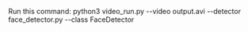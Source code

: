 Run this command:
python3 video_run.py --video output.avi --detector face_detector.py --class FaceDetector
